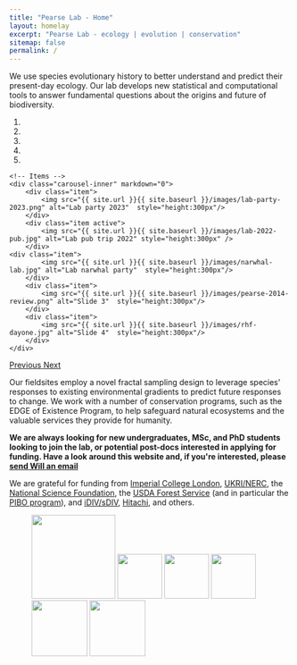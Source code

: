 ```yaml
---
title: "Pearse Lab - Home"
layout: homelay
excerpt: "Pearse Lab - ecology | evolution | conservation"
sitemap: false
permalink: /
---
```


We use species evolutionary history to better understand and predict
their present-day ecology.  Our lab develops new statistical and
computational tools to answer fundamental questions about the origins
and future of biodiversity.


<div markdown="0" id="carousel" class="carousel slide" data-ride="carousel" data-interval="5000" data-pause="hover" >
    <!-- Menu -->
    <ol class="carousel-indicators">
        <li data-target="#carousel" data-slide-to="0" class="active"></li>
        <li data-target="#carousel" data-slide-to="1"></li>
        <li data-target="#carousel" data-slide-to="2"></li>
        <li data-target="#carousel" data-slide-to="3"></li>
	<li data-target="#carousel" data-slide-to="4"></li>
    </ol>

    <!-- Items -->
    <div class="carousel-inner" markdown="0">
        <div class="item">
            <img src="{{ site.url }}{{ site.baseurl }}/images/lab-party-2023.png" alt="Lab party 2023"  style="height:300px"/>
        </div>
        <div class="item active">
            <img src="{{ site.url }}{{ site.baseurl }}/images/lab-2022-pub.jpg" alt="Lab pub trip 2022" style="height:300px" />
        </div>
	<div class="item">
            <img src="{{ site.url }}{{ site.baseurl }}/images/narwhal-lab.jpg" alt="Lab narwhal party"  style="height:300px"/>
        </div>
        <div class="item">
            <img src="{{ site.url }}{{ site.baseurl }}/images/pearse-2014-review.png" alt="Slide 3"  style="height:300px"/>
        </div>
        <div class="item">
            <img src="{{ site.url }}{{ site.baseurl }}/images/rhf-dayone.jpg" alt="Slide 4"  style="height:300px"/>
        </div>
    </div>
  <a class="left carousel-control" href="#carousel" role="button" data-slide="prev">
    <span class="glyphicon glyphicon-chevron-left" aria-hidden="true"></span>
    <span class="sr-only">Previous</span>
  </a>
  <a class="right carousel-control" href="#carousel" role="button" data-slide="next">
    <span class="glyphicon glyphicon-chevron-right" aria-hidden="true"></span>
    <span class="sr-only">Next</span>
  </a>
</div>

Our fieldsites employ a novel fractal sampling design to leverage
species' responses to existing environmental gradients to predict
future responses to change. We work with a number of conservation
programs, such as the EDGE of Existence Program, to help safeguard
natural ecosystems and the valuable services they provide for
humanity.

**We are always looking for new undergraduates, MSc, and PhD students looking to join the lab, or potential post-docs interested in applying for funding. Have a look around this website and, if you're interested, please [send Will an email](mailto:will.pearse@usu.edu)**

We are grateful for funding from [Imperial College London](https://www.imperial.ac.uk/life-sciences/), [UKRI/NERC](https://www.ukri.org/councils/nerc/), the [National Science Foundation](https://www.nsf.gov), the [USDA Forest Service](https://www.fs.fed.us) (and in particular the [PIBO program](https://www.fs.usda.gov/detail/r4/landmanagement/resourcemanagement/?cid=stelprd3845865)), and [iDIV/sDIV](https://www.idiv.de/sdiv.html), [Hitachi](https://www.hitachi.eu/en/press/imperial-college-london-and-hitachi-research-climate-solutions/), and others.

<figure class="fourth">
  <img src="{{ site.url }}{{ site.baseurl }}/images/imperial-logo.png" style="width:150px">
  <img src="{{ site.url }}{{ site.baseurl }}/images/ukri-nerc.png" style="height:80px">
  <img src="{{ site.url }}{{ site.baseurl }}/images/nsf.png" style="height:80px">
  <img src="{{ site.url }}{{ site.baseurl }}/images/forest-service.png" style="height:80px">
  <img src="{{ site.url }}{{ site.baseurl }}/images/idiv.jpg" style="width: 100px">
  <img src="{{ site.url }}{{ site.baseurl }}/images/hitachi-logo.svg" style="width: 100px">
</figure>
